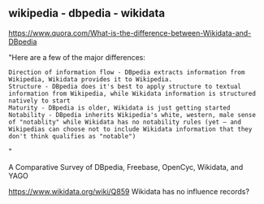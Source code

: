 
## wikipedia - dbpedia - wikidata
https://www.quora.com/What-is-the-difference-between-Wikidata-and-DBpedia

"Here are a few of the major differences:

    Direction of information flow - DBpedia extracts information from Wikipedia, Wikidata provides it to Wikipedia.
    Structure - DBpedia does it's best to apply structure to textual information from Wikipedia, while Wikidata information is structured natively to start
    Maturity - DBpedia is older, Wikidata is just getting started
    Notability - DBpedia inherits Wikipedia's white, western, male sense of "notablity" while Wikidata has no notability rules (yet — and Wikipedias can choose not to include Wikidata information that they don't think qualifies as "notable")
"

A Comparative Survey of DBpedia, Freebase, OpenCyc, Wikidata, and YAGO

https://www.wikidata.org/wiki/Q859
Wikidata has no influence records?